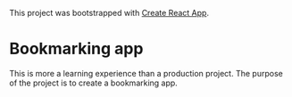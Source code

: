 This project was bootstrapped with [Create React App](https://github.com/facebookincubator/create-react-app).

# Bookmarking app
This is more a learning experience than a production project.
The purpose of the project is to create a bookmarking app.
